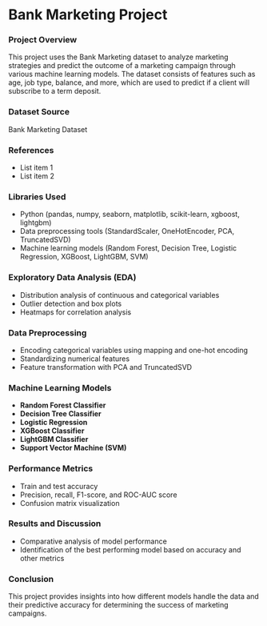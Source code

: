 # Bank Marketing Project

### Project Overview
This project uses the Bank Marketing dataset to analyze marketing strategies and predict the outcome of a marketing campaign through various machine learning models. The dataset consists of features such as age, job type, balance, and more, which are used to predict if a client will subscribe to a term deposit.

### Dataset Source
Bank Marketing Dataset

### References
- List item 1
- List item 2

### Libraries Used
- Python (pandas, numpy, seaborn, matplotlib, scikit-learn, xgboost, lightgbm)
- Data preprocessing tools (StandardScaler, OneHotEncoder, PCA, TruncatedSVD)
- Machine learning models (Random Forest, Decision Tree, Logistic Regression, XGBoost, LightGBM, SVM)

### Exploratory Data Analysis (EDA)
- Distribution analysis of continuous and categorical variables
- Outlier detection and box plots
- Heatmaps for correlation analysis

### Data Preprocessing
- Encoding categorical variables using mapping and one-hot encoding
- Standardizing numerical features
- Feature transformation with PCA and TruncatedSVD

### Machine Learning Models
- **Random Forest Classifier**
- **Decision Tree Classifier**
- **Logistic Regression**
- **XGBoost Classifier**
- **LightGBM Classifier**
- **Support Vector Machine (SVM)**

### Performance Metrics
- Train and test accuracy
- Precision, recall, F1-score, and ROC-AUC score
- Confusion matrix visualization

### Results and Discussion
- Comparative analysis of model performance
- Identification of the best performing model based on accuracy and other metrics

### Conclusion
This project provides insights into how different models handle the data and their predictive accuracy for determining the success of marketing campaigns.

